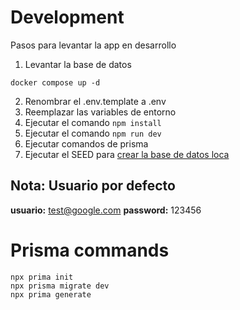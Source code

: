 # Development
Pasos para levantar la app en desarrollo

1. Levantar la base de datos
```
docker compose up -d
```

2. Renombrar el .env.template a .env
3. Reemplazar las variables de entorno
4. Ejecutar el comando ``` npm install ```
5. Ejecutar el comando ``` npm run dev ```
6. Ejecutar comandos de prisma
7. Ejecutar el SEED para [crear la base de datos loca](http://localhost:3000/api/seed)

## Nota: Usuario por defecto
__usuario:__ test@google.com
__password:__ 123456

# Prisma commands
```
npx prima init
npx prisma migrate dev
npx prima generate
```